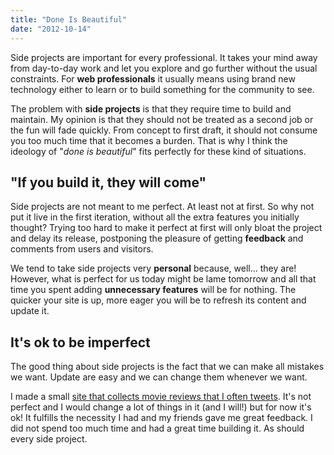 ```yaml
---
title: "Done Is Beautiful"
date: "2012-10-14"
---
```


Side projects are important for every professional. It takes your mind away from day-to-day work and let you explore and go further without the usual constraints. For **web professionals** it usually means using brand new technology either to learn or to build something for the community to see.

The problem with **side projects** is that they require time to build and maintain. My opinion is that they should not be treated as a second job or the fun will fade quickly. From concept to first draft, it should not consume you too much time that it becomes a burden. That is why I think the ideology of "_done is beautiful_" fits perfectly for these kind of situations.

## "If you build it, they will come"

Side projects are not meant to me perfect. At least not at first. So why not put it live in the first iteration, without all the extra features you initially thought? Trying too hard to make it perfect at first will only bloat the project and delay its release, postponing the pleasure of getting **feedback** and comments from users and visitors.

We tend to take side projects very **personal** because, well... they are! However, what is perfect for us today might be lame tomorrow and all that time you spent adding **unnecessary features** will be for nothing. The quicker your site is up, more eager you will be to refresh its content and update it.

## It's ok to be imperfect

The good thing about side projects is the fact that we can make all mistakes we want. Update are easy and we can change them whenever we want.

I made a small [site that collects movie reviews that I often tweets](http://youtweetintome.jpedroribeiro.com/ "You Tweetin' To Me?"). It's not perfect and I would change a lot of things in it (and I will!) but for now it's ok! It fulfills the necessity I had and my friends gave me great feedback. I did not spend too much time and had a great time building it. As should every side project.
